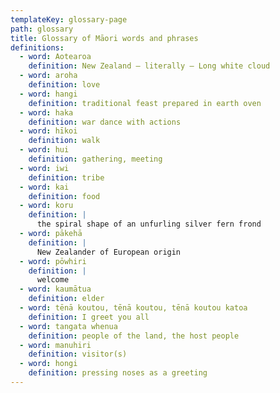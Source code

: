 ```yaml
---
templateKey: glossary-page
path: glossary
title: Glossary of Māori words and phrases
definitions:
  - word: Aotearoa
    definition: New Zealand – literally – Long white cloud
  - word: aroha
    definition: love
  - word: hangi
    definition: traditional feast prepared in earth oven
  - word: haka
    definition: war dance with actions
  - word: hīkoi
    definition: walk
  - word: hui
    definition: gathering, meeting
  - word: iwi
    definition: tribe
  - word: kai
    definition: food
  - word: koru
    definition: |
      the spiral shape of an unfurling silver fern frond
  - word: pākehā
    definition: |
      New Zealander of European origin
  - word: pōwhiri
    definition: |
      welcome
  - word: kaumātua
    definition: elder
  - word: tēnā koutou, tēnā koutou, tēnā koutou katoa
    definition: I greet you all
  - word: tangata whenua
    definition: people of the land, the host people
  - word: manuhiri
    definition: visitor(s)
  - word: hongi
    definition: pressing noses as a greeting
---
```

